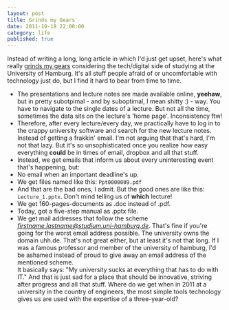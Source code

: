 ```yaml
---
layout: post
title: Grinds my Gears
date: 2011-10-18 22:00:00
category: life
published: true
---
```

Instead of writing a long, long article in which I'd just get upset, here's what really [grinds my gears](http://www.youtube.com/watch?v=VL-0F3IAVfo) considering the tech/digital side of studying at the University of Hamburg. It's all stuff people afraid of or uncomfortable with technology just do, but I find it hard to bear from time to time.

* The presentations and lecture notes are made available online, **yeehaw**, but in pretty subotpimal - and by suboptimal, I mean shitty :) - way. You have to navigate to the single dates of a lecture. But not all the time, sometimes the data sits on the lecture's 'home page'. Inconsistency ftw!
* Therefore, after every lecture/every day, we practically have to log in to the crappy university software and search for the new lecture notes. Instead of getting a frakkin' email. I'm not arguing that that's hard, I'm not that lazy. But it's so unsophisticated once you realize how easy everything **could** be in times of email, dropbox and all that stuff.
* Instead, we get emails that inform us about every uninteresting event that's happening, but:
* No email when an important deadline's up.
* We get files named like this: `Ppt0000009.pdf`
* And that are the bad ones, I admit. But the good ones are like this: `Lecture_1.pptx`. Don't mind telling us of **which** lecture!
* We get 160-pages-documents as .doc instead of .pdf.
* Today, got a five-step manual as .pptx file.
* We get mail addresses that follow the scheme *firstname.lastname@studium.uni-hamburg.de*. That's fine if you're going for the worst email address possible. The university owns the domain uhh.de. That's not great either, but at least it's not that long. If I was a famous professor and member of the university of hamburg, I'd be ashamed instead of proud to give away an email address of the mentioned scheme.  
It basically says: "My university sucks at everything that has to do with IT." And that is just sad for a place that should be innovative, striving after progress and all that stuff. Where do we get when in 2011 at a university in the country of engineers, the most simple tools technology gives us are used with the expertise of a three-year-old?
